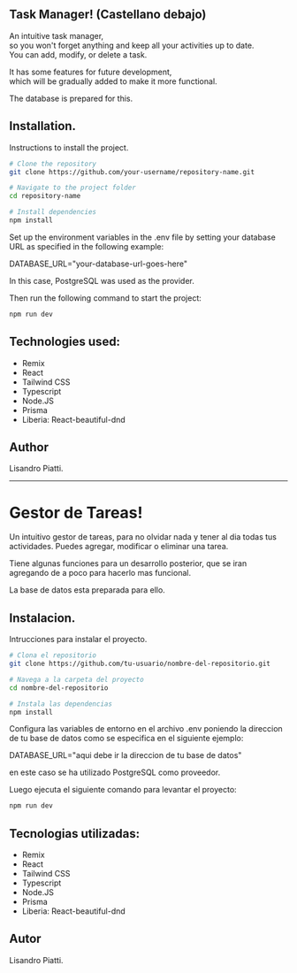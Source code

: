 ## Task Manager! (Castellano debajo)

An intuitive task manager,  
so you won't forget anything and keep all your activities up to date.  
You can add, modify, or delete a task.

It has some features for future development,  
which will be gradually added to make it more functional.

The database is prepared for this.

## Installation.

Instructions to install the project.

```sh
# Clone the repository
git clone https://github.com/your-username/repository-name.git

# Navigate to the project folder
cd repository-name

# Install dependencies
npm install

```

Set up the environment variables in the .env file
by setting your database URL as specified in the following example:

DATABASE_URL="your-database-url-goes-here"

In this case, PostgreSQL was used as the provider.

Then run the following command to start the project:

```sh
npm run dev
```

## Technologies used:

- Remix
- React
- Tailwind CSS
- Typescript
- Node.JS
- Prisma
- Liberia: React-beautiful-dnd

## Author

Lisandro Piatti.

---

# Gestor de Tareas!

Un intuitivo gestor de tareas,
para no olvidar nada y tener al dia todas tus actividades.
Puedes agregar, modificar o eliminar una tarea.

Tiene algunas funciones para un desarrollo posterior,
que se iran agregando de a poco para hacerlo mas funcional.

La base de datos esta preparada para ello.

## Instalacion.

Intrucciones para instalar el proyecto.

```sh
# Clona el repositorio
git clone https://github.com/tu-usuario/nombre-del-repositorio.git

# Navega a la carpeta del proyecto
cd nombre-del-repositorio

# Instala las dependencias
npm install
```

Configura las variables de entorno en el archivo .env
poniendo la direccion de tu base de datos
como se especifica en el siguiente ejemplo:

DATABASE_URL="aqui debe ir la direccion de tu base de datos"

en este caso se ha utilizado PostgreSQL como proveedor.

Luego ejecuta el siguiente comando para levantar el proyecto:

```sh
npm run dev
```

## Tecnologias utilizadas:

- Remix
- React
- Tailwind CSS
- Typescript
- Node.JS
- Prisma
- Liberia: React-beautiful-dnd

## Autor

Lisandro Piatti.
